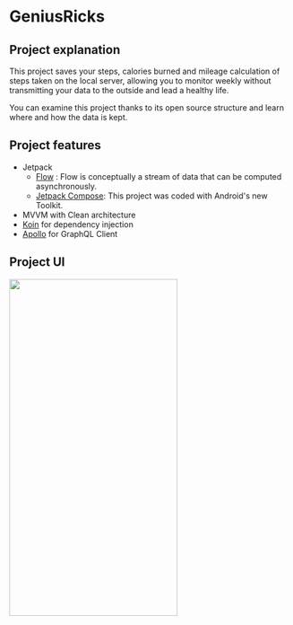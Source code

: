 # GeniusRicks

## Project explanation

This project saves your steps, calories burned and mileage calculation of steps taken on the local server, allowing you to monitor weekly without transmitting your data to the outside and lead a healthy life.

You can examine this project thanks to its open source structure and learn where and how the data is kept.

## Project features
 - Jetpack
     - [Flow][1] : Flow is conceptually a stream of data that can be computed asynchronously.
     - [Jetpack Compose][2]: This project was coded with Android's new Toolkit.
 - MVVM with Clean architecture
 - [Koin][3] for dependency injection
 - [Apollo][4] for GraphQL Client

## Project UI

<img src="https://github.com/rznkolds/GeniusRicks/assets/97980164/eb6a7e5c-488b-4bff-8e8d-af55b5cefbe3" width= "300" height="600"/> 

[1]: https://developer.android.com/kotlin/flow
[2]: https://developer.android.com/jetpack/compose
[3]: https://insert-koin.io/docs/quickstart/kotlin/
[4]: https://www.apollographql.com/docs/kotlin


